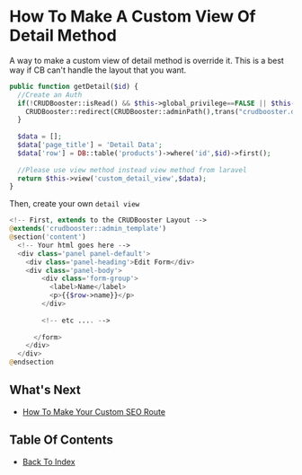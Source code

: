 # How To Make A Custom View Of Detail Method

A way to make a custom view of detail method is override it. This is a best way if CB can't handle the layout that you want.

```php
public function getDetail($id) {
  //Create an Auth
  if(!CRUDBooster::isRead() && $this->global_privilege==FALSE || $this->button_edit==FALSE) {    
    CRUDBooster::redirect(CRUDBooster::adminPath(),trans("crudbooster.denied_access"));
  }
  
  $data = [];
  $data['page_title'] = 'Detail Data';
  $data['row'] = DB::table('products')->where('id',$id)->first();
  
  //Please use view method instead view method from laravel
  return $this->view('custom_detail_view',$data);
}
```

Then, create your own `detail view`

```php
<!-- First, extends to the CRUDBooster Layout -->
@extends('crudbooster::admin_template')
@section('content')
  <!-- Your html goes here -->
  <div class='panel panel-default'>
    <div class='panel-heading'>Edit Form</div>
    <div class='panel-body'>      
        <div class='form-group'>
          <label>Name</label>
          <p>{{$row->name}}</p>
        </div>
         
        <!-- etc .... -->
        
      </form>
    </div>
  </div>
@endsection
```

## What's Next
- [How To Make Your Custom SEO Route](./how-to-add-your-own-seo.md)

## Table Of Contents
- [Back To Index](./index.md)
